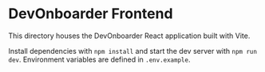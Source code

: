 # DevOnboarder Frontend

This directory houses the DevOnboarder React application built with Vite.

Install dependencies with `npm install` and start the dev server with `npm run dev`.
Environment variables are defined in `.env.example`.
